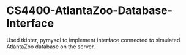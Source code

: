 # CS4400-AtlantaZoo-Database-Interface
Used tkinter, pymysql to implement interface connected to simulated AtlantaZoo database on the server.
